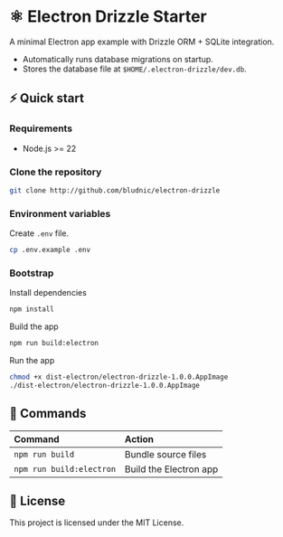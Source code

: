 # ⚛️ Electron Drizzle Starter

A minimal Electron app example with Drizzle ORM + SQLite integration.

- Automatically runs database migrations on startup.
- Stores the database file at `$HOME/.electron-drizzle/dev.db`.

## ⚡ Quick start

### Requirements

- Node.js >= 22

### Clone the repository

```bash
git clone http://github.com/bludnic/electron-drizzle
```

### Environment variables

Create `.env` file.

```bash
cp .env.example .env
```

### Bootstrap

Install dependencies

```bash
npm install
```

Build the app

```bash
npm run build:electron
```

Run the app

```bash
chmod +x dist-electron/electron-drizzle-1.0.0.AppImage
./dist-electron/electron-drizzle-1.0.0.AppImage
```

## 🔧 Commands

| Command                  | Action                 |
| :----------------------- | :--------------------- |
| `npm run build`          | Bundle source files    |
| `npm run build:electron` | Build the Electron app |

## 🪪 License

This project is licensed under the MIT License.

